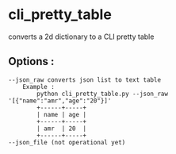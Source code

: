 # cli_pretty_table
 converts a 2d dictionary to a CLI pretty table 
## Options : 
    --json_raw converts json list to text table 
        Example : 
            python cli_pretty_table.py --json_raw '[{"name":"amr","age":"20"}]'
            +------+-----+
            | name | age |
            +------+-----+
            | amr  | 20  |
            +------+-----+
    --json_file (not operational yet)

